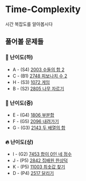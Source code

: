 # Time-Complexity
시간 복잡도를 알아봅시다

## 풀어볼 문제들

### 🍉 난이도(하)
+ A - (S4) [2003 수들의 합 2](https://www.acmicpc.net/problem/2003)
+ C - (B1) [2748 피보나치 수 2](https://www.acmicpc.net/problem/2748)
+ H - (S3) [1072 게임](https://www.acmicpc.net/problem/1072)
+ B - (S2) [2805 나무 자르기](https://www.acmicpc.net/problem/2805)

### 🌲 난이도(중)
+ E - (G4) [1806 부분합](https://www.acmicpc.net/problem/1806)
+ F - (G5) [2096 내려가기](https://www.acmicpc.net/problem/2096)
+ G - (G3) [2143 두 배열의 합](https://www.acmicpc.net/problem/2143)

### 🔥 난이도(상)
+ I - (G2) [7453 합이 0인 네 정수](https://www.acmicpc.net/problem/7453)
+ J - (P5) [2842 집배원 한상덕](https://www.acmicpc.net/problem/2842)
+ K - (P5) [11003 최솟값 찾기](https://www.acmicpc.net/problem/11003)
+ D - (P4) [2517 달리기](https://www.acmicpc.net/problem/2517)
